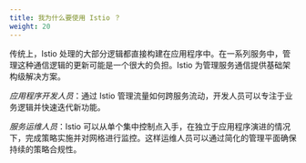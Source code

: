 ```yaml
---
title: 我为什么要使用 Istio ？
weight: 20
---
```


传统上，Istio 处理的大部分逻辑都直接构建在应用程序中。在一系列服务中，管理这种通信逻辑的更新可能是一个很大的负担。Istio 为管理服务通信提供基础架构级解决方案。

*应用程序开发人员*：通过 Istio 管理流量如何跨服务流动，开发人员可以专注于业务逻辑并快速迭代新功能。

*服务运维人员*：Istio 可以从单个集中控制点入手，在独立于应用程序演进的情况下，完成策略实施并对网格进行监控。这样运维人员可以通过简化的管理平面确保持续的策略合规性。
